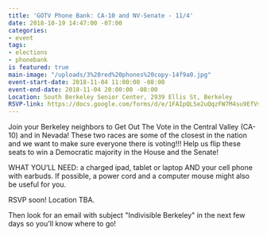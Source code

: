 ```yaml
---
title: 'GOTV Phone Bank: CA-10 and NV-Senate - 11/4'
date: 2018-10-19 14:47:00 -07:00
categories:
- event
tags:
- elections
- phonebank
is featured: true
main-image: "/uploads/3%20red%20phones%20copy-14f9a0.jpg"
event-start-date: 2018-11-04 11:00:00 -08:00
event-end-date: 2018-11-04 20:00:00 -08:00
Location: South Berkeley Senior Center, 2939 Ellis St, Berkeley
RSVP-link: https://docs.google.com/forms/d/e/1FAIpQLSe2uQqzFW7M4su9EfVs81r_d6f2rUfSwGhW4679A-tnciyJQg/viewform
---
```


Join your Berkeley neighbors to Get Out The Vote in the Central Valley (CA-10) and in Nevada! These two races are some of the closest in the nation and we want to make sure everyone there is voting!!! Help us flip these seats to win a Democratic majority in the House and the Senate!

WHAT YOU’LL NEED: a charged ipad, tablet or laptop AND your cell phone with earbuds. If possible, a power cord and a computer mouse might also be useful for you.

RSVP soon!
Location TBA.

Then look for an email with subject "Indivisible Berkeley" in the next few days so you'll know where to go!